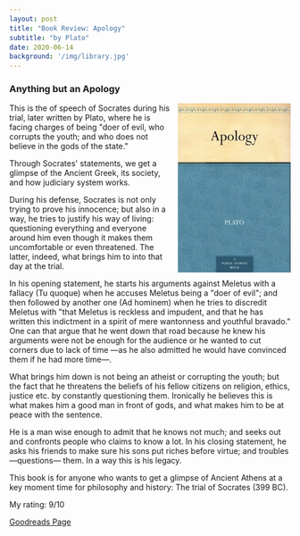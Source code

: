 ```yaml
---
layout: post
title: "Book Review: Apology"
subtitle: "by Plato"
date: 2020-06-14
background: '/img/library.jpg'
---
```


### Anything but an Apology

<img style="float: right; width: 40%; padding: 0px 0px 10px 10px" src="/img/book-cover-apology.jpg">

This is the of speech of Socrates during his trial, later written by Plato, where he is facing charges of being "doer of evil, who corrupts the youth; and who does not believe in the gods of the state."

Through Socrates' statements, we get a glimpse of the Ancient Greek, its society, and how judiciary system works.

During his defense, Socrates is not only trying to prove his innocence; but also in a way, he tries to justify his way of living: questioning everything and everyone around him even though it makes them uncomfortable or even threatened. The latter, indeed, what brings him to into that day at the trial.

In his opening statement, he starts his arguments against Meletus with a fallacy (Tu quoque) when he accuses Meletus being a "doer of evil"; and then followed by another one (Ad hominem) when he tries to discredit Meletus with "that Meletus is reckless and impudent, and that he has written this indictment in a spirit of mere wantonness and youthful bravado." One can that argue that he went down that road because he knew his arguments were not be enough for the audience or he wanted to cut corners due to lack of time —as he also admitted he would have convinced them if he had more time—.

What brings him down is not being an atheist or corrupting the youth; but the fact that he threatens the beliefs of his fellow citizens on religion, ethics, justice etc. by constantly questioning them. Ironically he believes this is what makes him a good man in front of gods, and what makes him to be at peace with the sentence.

He is a man wise enough to admit that he knows not much; and seeks out and confronts people who claims to know a lot. In his closing statement, he asks his friends to make sure his sons put riches before virtue; and troubles —questions— them. In a way this is his legacy.

This book is for anyone who wants to get a glimpse of Ancient Athens at a key moment time for philosophy and history: The trial of Socrates (399 BC).

My rating: 9/10

[Goodreads Page](https://www.goodreads.com/book/show/18621323-apology)